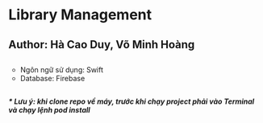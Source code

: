 # Library Management

<h2>Author: Hà Cao Duy, Võ Minh Hoàng</h2>
<h2></h2>
<ul style="list-style-type:circle">
<li>Ngôn ngữ sử dụng: Swift </li>
<li>Database: Firebase </li>
</ul>
<h2></h2>
<h5><i>* Lưu ý: khi clone repo về máy, trước khi chạy project phải vào <b>Terminal</b> và chạy lệnh <b>pod install</b> </i> </h5>
